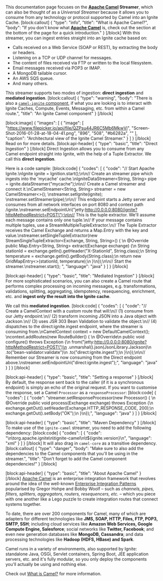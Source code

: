 This documentation page focuses on the **[Apache Camel](http://camel.apache.org) Streamer**, which can also be thought of as a _Universal Streamer_ because it allows you to consume from any technology or protocol supported by Camel into an Ignite Cache. 
[block:callout]
{
  "type": "info",
  "title": "What is Apache Camel?",
  "body": "If you don't know what **[Apache Camel](http://camel.apache.org)** is, check out the section at the bottom of the page for a quick introduction."
}
[/block]
With this streamer, you can ingest entries straight into an Ignite cache based on:

* Calls received on a Web Service (SOAP or REST), by extracting the body or headers.
* Listening on a TCP or UDP channel for messages.
* The content of files received via FTP or written to the local filesystem.
* Email messages received via POP3 or IMAP.
* A MongoDB tailable cursor.
* An AWS SQS queue.
* And many others.

This streamer supports two modes of ingestion: **direct ingestion** and **mediated ingestion**.
[block:callout]
{
  "type": "warning",
  "body": "There is also a [`camel-ignite` component](https://camel.apache.org/ignite.html), if what you are looking is to interact with Ignite Caches, Compute, Events, Messaging, etc. from within a Camel route.",
  "title": "An Ignite Camel component"
}
[/block]

[block:image]
{
  "images": [
    {
      "image": [
        "https://www.filepicker.io/api/file/QZPsu44JR6C5Mb6MkwVi",
        "Screen-Shot-2016-01-28-at-18-04-41.png",
        "896",
        "508",
        "#b6282a",
        ""
      ],
      "caption": "Architectural view of the Ignite Camel Streamer."
    }
  ]
}
[/block]
Read on for more details.
[block:api-header]
{
  "type": "basic",
  "title": "Direct Ingestion"
}
[/block]
Direct Ingestion allows you to consume from any Camel endpoint straight into Ignite, with the help of a Tuple Extractor. We call this **direct ingestion**. 

Here is a code sample:
[block:code]
{
  "codes": [
    {
      "code": "// Start Apache Ignite.\nIgnite ignite = Ignition.start();\n\n// Create an streamer pipe which ingests into the 'mycache' cache.\nIgniteDataStreamer<String, String> pipe = ignite.dataStreamer(\"mycache\");\n\n// Create a Camel streamer and connect it.\nCamelStreamer<String, String> streamer = new CamelStreamer<>();  \nstreamer.setIgnite(ignite);  \nstreamer.setStreamer(pipe);\n\n// This endpoint starts a Jetty server and consumes from all network interfaces on port 8080 and context path /ignite.\nstreamer.setEndpointUri(\"jetty:http://0.0.0.0:8080/ignite?httpMethodRestrict=POST\");\n\n// This is the tuple extractor. We'll assume each message contains only one tuple.\n// If your message contains multiple tuples, use a StreamMultipleTupleExtractor.\n// The Tuple Extractor receives the Camel Exchange and returns a Map.Entry<?,?> with the key and value.\nstreamer.setSingleTupleExtractor(new StreamSingleTupleExtractor<Exchange, String, String>() {  \n    @Override public Map.Entry<String, String> extract(Exchange exchange) {\n        String stationId = exchange.getIn().getHeader(\"X-StationId\", String.class);\n        String temperature = exchange.getIn().getBody(String.class);\n        return new GridMapEntry<>(stationId, temperature);\n    }\n});\n\n// Start the streamer.\nstreamer.start();  ",
      "language": "java"
    }
  ]
}
[/block]

[block:api-header]
{
  "type": "basic",
  "title": "Mediated Ingestion"
}
[/block]
For more sophisticated scenarios, you can also create a Camel route that performs complex processing on incoming messages, e.g. transformations, validations, splitting, aggregating, idempotency, resequencing, enrichment, etc. and **ingest only the result into the Ignite cache**. 

We call this **mediated ingestion**.
[block:code]
{
  "codes": [
    {
      "code": "// Create a CamelContext with a custom route that will:\n//  (1) consume from our Jetty endpoint.\n//  (2) transform incoming JSON into a Java object with Jackson.\n//  (3) uses JSR 303 Bean Validation to validate the object.\n//  (4) dispatches to the direct:ignite.ingest endpoint, where the streamer is consuming from.\nCamelContext context = new DefaultCamelContext();  \ncontext.addRoutes(new RouteBuilder() {  \n    @Override\n    public void configure() throws Exception {\n        from(\"jetty:http://0.0.0.0:8080/ignite?httpMethodRestrict=POST\")\n            .unmarshal().json(JsonLibrary.Jackson)\n            .to(\"bean-validator:validate\")\n            .to(\"direct:ignite.ingest\");\n    }\n});\n\n// Remember our Streamer is now consuming from the Direct endpoint above.\nstreamer.setEndpointUri(\"direct:ignite.ingest\");",
      "language": "java"
    }
  ]
}
[/block]

[block:api-header]
{
  "type": "basic",
  "title": "Setting a response"
}
[/block]
By default, the response sent back to the caller (if it is a synchronous endpoint) is simply an echo of the original request. If you want to customise the response, set a Camel `Processor` as a `responseProcessor`:
[block:code]
{
  "codes": [
    {
      "code": "streamer.setResponseProcessor(new Processor() {  \n    @Override public void process(Exchange exchange) throws Exception {\n        exchange.getOut().setHeader(Exchange.HTTP_RESPONSE_CODE, 200);\n        exchange.getOut().setBody(\"OK\");\n    }\n});",
      "language": "java"
    }
  ]
}
[/block]

[block:api-header]
{
  "type": "basic",
  "title": "Maven Dependency"
}
[/block]
To make use of the `ignite-camel` streamer, you need to add the following dependency:
[block:code]
{
  "codes": [
    {
      "code": "<dependency>\n\t<groupId>org.apache.ignite</groupId>\n\t<artifactId>ignite-camel</artifactId>\n\t<version>${ignite.version}</version>\n</dependency>",
      "language": "xml"
    }
  ]
}
[/block]
It will also drag in `camel-core` as a transitive dependency.
[block:callout]
{
  "type": "danger",
  "body": "Make sure to also add the dependencies to the Camel components that you'll be using in the streamer.",
  "title": "Don't forget to add the Camel component dependencies!"
}
[/block]

[block:api-header]
{
  "type": "basic",
  "title": "About Apache Camel"
}
[/block]
[Apache Camel](http://camel.apache.org) is an enterprise integration framework that revolves around the idea of the well-known [Enterprise Integration Patterns](http://www.enterpriseintegrationpatterns.com/) popularised by Gregor Hohpe and Bobby Woolf – such as _channels, pipes, filters, splitters, aggregators, routers, resequencers, etc._ – which you piece with one another like a Lego puzzle to create integration routes that connect systems together.

To date, there are over 200 components for Camel, many of which are adapters for different technologies like **JMS, SOAP, HTTP, Files, FTP, POP3, SMTP, SSH**; including cloud services like **Amazon Web Services, Google Compute Engine, Salesforce**; social networks like **Twitter, Facebook**; and even new generation databases like **MongoDB, Cassandra**; and data processing technologies like **Hadoop (HDFS, HBase) and Spark**.

Camel runs in a variety of environments, also supported by Ignite: standalone Java, OSGi, Servlet containers, Spring Boot, JEE application servers, etc. and it's fully modular, so you only deploy the components you'll actually be using and nothing else.

Check out [What is Camel?](https://camel.apache.org/what-is-camel.html) for more information.